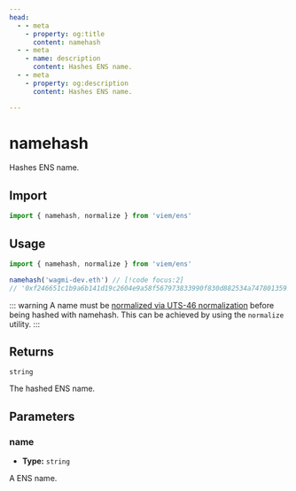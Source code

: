 ```yaml
---
head:
  - - meta
    - property: og:title
      content: namehash
  - - meta
    - name: description
      content: Hashes ENS name.
  - - meta
    - property: og:description
      content: Hashes ENS name.

---
```


# namehash

Hashes ENS name.

## Import

```ts
import { namehash, normalize } from 'viem/ens'
```

## Usage

```ts
import { namehash, normalize } from 'viem/ens'

namehash('wagmi-dev.eth') // [!code focus:2]
// '0xf246651c1b9a6b141d19c2604e9a58f567973833990f830d882534a747801359'
```

::: warning
A name must be [normalized via UTS-46 normalization](https://docs.ens.domains/contract-api-reference/name-processing) before being hashed with namehash. 
This can be achieved by using the `normalize` utility.
:::

## Returns

`string`

The hashed ENS name.

## Parameters

### name

- **Type:** `string`

A ENS name.